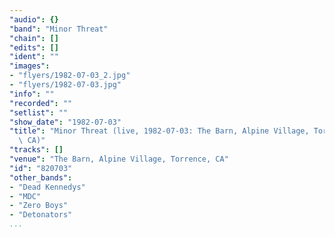 ```yaml
---
"audio": {}
"band": "Minor Threat"
"chain": []
"edits": []
"ident": ""
"images":
- "flyers/1982-07-03_2.jpg"
- "flyers/1982-07-03.jpg"
"info": ""
"recorded": ""
"setlist": ""
"show_date": "1982-07-03"
"title": "Minor Threat (live, 1982-07-03: The Barn, Alpine Village, Torrence,\
  \ CA)"
"tracks": []
"venue": "The Barn, Alpine Village, Torrence, CA"
"id": "820703"
"other_bands":
- "Dead Kennedys"
- "MDC"
- "Zero Boys"
- "Detonators"
...
```

